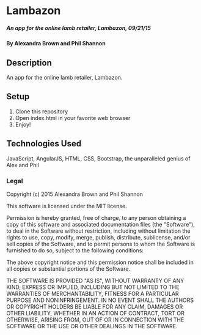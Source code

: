 # Lambazon

##### _An app for the online lamb retailer, Lambazon, 09/21/15_

#### By Alexandra Brown and Phil Shannon

## Description

An app for the online lamb retailer, Lambazon.

## Setup

1. Clone this repository
2. Open index.html in your favorite web browser
3. Enjoy!

## Technologies Used

JavaScript, AngularJS, HTML, CSS, Bootstrap, the unparalleled genius of Alex and Phil

### Legal

Copyright (c) 2015 Alexandra Brown and Phil Shannon

This software is licensed under the MIT license.

Permission is hereby granted, free of charge, to any person obtaining a copy
of this software and associated documentation files (the "Software"), to deal
in the Software without restriction, including without limitation the rights
to use, copy, modify, merge, publish, distribute, sublicense, and/or sell
copies of the Software, and to permit persons to whom the Software is
furnished to do so, subject to the following conditions:

The above copyright notice and this permission notice shall be included in
all copies or substantial portions of the Software.

THE SOFTWARE IS PROVIDED "AS IS", WITHOUT WARRANTY OF ANY KIND, EXPRESS OR
IMPLIED, INCLUDING BUT NOT LIMITED TO THE WARRANTIES OF MERCHANTABILITY,
FITNESS FOR A PARTICULAR PURPOSE AND NONINFRINGEMENT. IN NO EVENT SHALL THE
AUTHORS OR COPYRIGHT HOLDERS BE LIABLE FOR ANY CLAIM, DAMAGES OR OTHER
LIABILITY, WHETHER IN AN ACTION OF CONTRACT, TORT OR OTHERWISE, ARISING FROM,
OUT OF OR IN CONNECTION WITH THE SOFTWARE OR THE USE OR OTHER DEALINGS IN
THE SOFTWARE.
